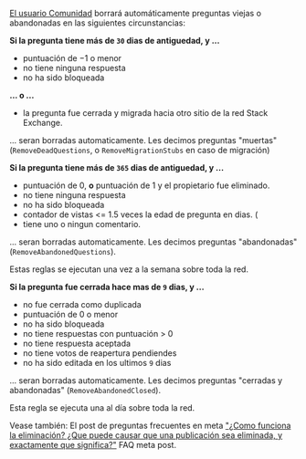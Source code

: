 [El usuario Comunidad][1] borrará automáticamente preguntas viejas o abandonadas en las siguientes circunstancias:

**Si la pregunta tiene más de `30` dias de antiguedad, y ...**

- puntuación de −1 o menor
- no tiene ninguna respuesta
- no ha sido bloqueada

**... o ...**

- la pregunta fue cerrada y migrada hacia otro sitio de la red Stack Exchange.

... seran borradas automaticamente. Les decimos preguntas "muertas" (`RemoveDeadQuestions`, o `RemoveMigrationStubs` en caso de migración)

**Si la pregunta tiene más de `365` dias de antiguedad, y ...**

- puntuación de 0, **o** puntuación de 1 y el propietario fue eliminado. 
- no tiene ninguna respuesta
- no ha sido bloqueada
- contador de vistas <=  1.5 veces la edad de pregunta en dias. (
- tiene uno o ningun comentario.

... seran borradas automaticamente. Les decimos preguntas "abandonadas" (`RemoveAbandonedQuestions`).

Estas reglas se ejecutan una vez a la semana sobre toda la red.

**Si la pregunta fue cerrada hace mas de  `9` dias, y ...**

- no fue cerrada como duplicada
- puntuación de 0 o menor
- no ha sido bloqueada
- no tiene respuestas con puntuación > 0
- no tiene respuesta aceptada
- no tiene votos de reapertura pendiendes 
- no ha sido editada en los ultimos `9` dias

... seran borradas automaticamente. Les decimos preguntas "cerradas y abandonadas" (`RemoveAbandonedClosed`).

Esta regla se ejecuta una al día sobre toda la red.

Vease también: El post de preguntas frecuentes en meta ["¿Como funciona la eliminación? ¿Que puede causar que una publicación sea eliminada, y exactamente que significa?"][2] FAQ meta post.

  [1]: http://meta.stackexchange.com/q/19738
  [2]: http://meta.stackexchange.com/q/5221
